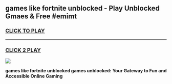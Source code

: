 
## games like fortnite unblocked - Play Unblocked Gmaes & Free #emimt
<h3>
<a href="https://news.freeplayer.one?title=games_like_fortnite_unblocked&ref=03M">CLICK TO PLAY</a></h3>
<hr>

<h3>
<a href="https://news.freeplayer.one?title=games_like_fortnite_unblocked&ref=03M">CLICK 2 PLAY</a>
  
</h3>

<a href="https://news.freeplayer.one?title=games_like_fortnite_unblocked&ref=03M"><img src="https://clearcache.store/games.png"></a>


**games like fortnite unblocked games unblocked: Your Gateway to Fun and Accessible Online Gaming**
